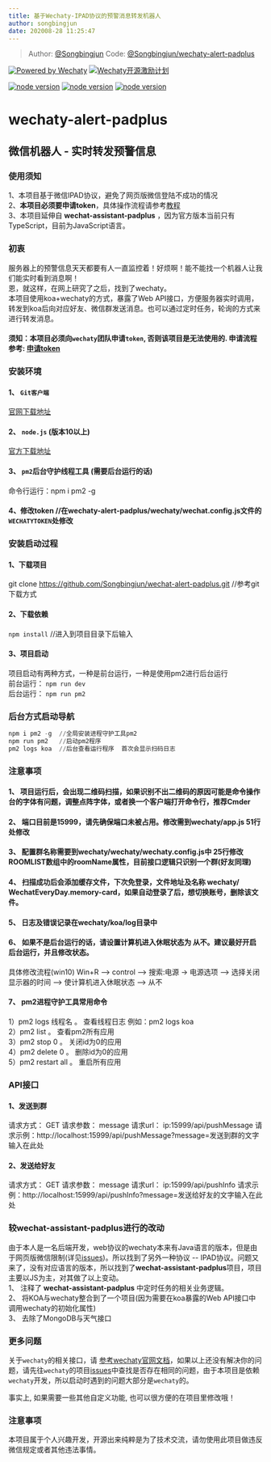 ```yaml
---
title: 基于Wechaty-IPAD协议的预警消息转发机器人
author: songbingjun
date: 202008-28 11:25:47
---
```


> Author: [@Songbingjun](https://github.com/Songbingjun)
> Code: [@Songbingjun/wechaty-alert-padplus](https://github.com/Songbingjun/wechaty-alert-padplus)

[![Powered by Wechaty](https://img.shields.io/badge/Powered%20By-Wechaty-green.svg)](https://github.com/chatie/wechaty)
[![Wechaty开源激励计划](https://img.shields.io/badge/Wechaty-开源激励计划-green.svg)](https://github.com/juzibot/Welcome/wiki/Everything-about-Wechaty)

[![node version](https://img.shields.io/badge/node-%3E%3D10-blue.svg)](http://nodejs.cn/download/)
[![node version](https://img.shields.io/badge/wechaty-%3E%3D0.38.4-blue.svg)](https://github.com/Chatie/wechaty)
[![node version](https://img.shields.io/badge/wechaty--puppet--padplus-%3E%3D0.6.2-green)](https://github.com/wechaty/wechaty-puppet-padplus)

# wechaty-alert-padplus
## 微信机器人 - 实时转发预警信息
### 使用须知
1、本项目基于微信IPAD协议，避免了网页版微信登陆不成功的情况  
2、**本项目必须要申请token**，具体操作流程请参考[教程](https://github.com/juzibot/Welcome/wiki/Everything-about-Wechaty#1Token-%E7%9A%84%E5%8A%9F%E8%83%BD%E5%92%8C%E7%94%B3%E8%AF%B7)  
3、本项目延伸自 **wechat-assistant-padplus** ，因为官方版本当前只有TypeScript，目前为JavaScript语言。

### 初衷
服务器上的预警信息天天都要有人一直监控着！好烦啊！能不能找一个机器人让我们能实时看到消息啊！  
恩，就这样，在网上研究了之后，找到了wechaty。  
本项目使用koa+wechaty的方式，暴露了Web API接口，方便服务器实时调用，转发到koa后向对应好友、微信群发送消息。也可以通过定时任务，轮询的方式来进行转发消息。

#### 须知：**本项目必须向`wechaty`团队申请`token`, 否则该项目是无法使用的.** 申请流程参考: [申请token](https://github.com/juzibot/Welcome/wiki/Everything-about-Wechaty#1Token-的功能和申请)

### 安装环境
#### 1、 `Git客户端`
[官网下载地址](https://git-scm.com/downloads)
#### 2、 `node.js`  (版本10以上)
[官方下载地址](https://nodejs.org/zh-cn/download/)
#### 3、 `pm2`后台守护线程工具 (需要后台运行的话)
命令行运行：npm i pm2 -g
#### 4、修改token  //在wechaty-alert-padplus/wechaty/wechat.config.js文件的`WECHATYTOKEN`处修改
 
### 安装启动过程
#### 1、下载项目
git clone https://github.com/Songbingjun/wechat-alert-padplus.git  //参考git下载方式  

#### 2、下载依赖
`npm install`  //进入到项目目录下后输入  

#### 3、项目启动
项目启动有两种方式，一种是前台运行，一种是使用pm2进行后台运行  
前台运行： `npm run dev`  
后台运行： `npm run pm2`

### 后台方式启动导航  
```powershell
npm i pm2 -g  //全局安装进程守护工具pm2
npm run pm2   //启动pm2程序
pm2 logs koa  //后台查看运行程序  首次会显示扫码日志
```

### 注意事项
#### 1、 项目运行后，会出现二维码扫描，如果识别不出二维码的原因可能是命令操作台的字体有问题，调整点阵字体，或者换一个客户端打开命令行，推荐Cmder
#### 2、 端口目前是15999，请先确保端口未被占用。修改需到wechaty/app.js  51行处修改
#### 3、	配置群名称需要到wechaty/wechaty/wechaty.config.js中 25行修改ROOMLIST数组中的roomName属性，目前接口逻辑只识别一个群(好友同理)
#### 4、	扫描成功后会添加缓存文件，下次免登录，文件地址及名称 wechaty/ WechatEveryDay.memory-card，如果自动登录了后，想切换账号，删除该文件。
#### 5、	日志及错误记录在wechaty/koa/log目录中
#### 6、	如果不是后台运行的话，请设置计算机进入休眠状态为 从不。建议最好开启后台运行，并且修改状态。
具体修改流程(win10)  Win+R –> control –> 搜索:电源  -> 电源选项 –> 选择关闭显示器的时间 –> 使计算机进入休眠状态 –> 从不
#### 7、	pm2进程守护工具常用命令
1）pm2 logs 线程名 。  查看线程日志  例如：pm2 logs koa  
2）pm2 list 。 查看pm2所有应用  
3）pm2 stop 0 。 关闭id为0的应用  
4）pm2 delete 0 。 删除id为0的应用  
5）pm2 restart all 。 重启所有应用  

### API接口
#### 1、发送到群
请求方式： GET
请求参数： message
请求url：  ip:15999/api/pushMessage
请求示例：http://localhost:15999/api/pushMessage?message=发送到群的文字输入在此处

#### 2、发送给好友
请求方式： GET
请求参数： message
请求url： ip:15999/api/pushInfo
请求示例：http://localhost:15999/api/pushInfo?message=发送给好友的文字输入在此处

### 较**wechat-assistant-padplus**进行的改动
由于本人是一名后端开发，web协议的wechaty本来有Java语言的版本，但是由于网页版微信限制(详见[issues](https://github.com/wechaty/wechaty/issues/603))。所以找到了另外一种协议 -- IPAD协议。问题又来了，没有对应语言的版本，所以找到了**wechat-assistant-padplus**项目，项目主要以JS为主，对其做了以上变动。  
1、 注释了 **wechat-assistant-padplus** 中定时任务的相关业务逻辑。  
2、 将KOA与wechaty整合到了一个项目(因为需要在koa暴露的Web API接口中调用wechaty的初始化属性)  
3、 去除了MongoDB与天气接口

### 更多问题
关于`wechaty`的相关接口，请
[参考wechaty官网文档](https://wechaty.js.org/v/zh/)，如果以上还没有解决你的问题，请先往`wechaty`的项目[issues](https://github.com/Chatie/wechaty/issues)中查找是否存在相同的问题，由于本项目是依赖`wechaty`开发，所以启动时遇到的问题大部分是`wechaty`的。

事实上, 如果需要一些其他自定义功能, 也可以很方便的在项目里修改哦！

### 注意事项
本项目属于个人兴趣开发，开源出来纯粹是为了技术交流，请勿使用此项目做违反微信规定或者其他违法事情。
